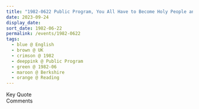 ```yaml
---
title: "1982-0622 Public Program, You All Have to Become Holy People and Attention Becomes Enlightened (Have I Become a Prophet), Reading, Berkshire, UK"
date: 2023-09-24
display_date: 
sort_date: 1982-06-22
permalink: /events/1982-0622
tags:
  - blue @ English
  - brown @ UK
  - crimson @ 1982
  - deeppink @ Public Program
  - green @ 1982-06
  - maroon @ Berkshire
  - orange @ Reading
---
```


<wave-list>
  <list-title color="green" width="75">Key Quote</list-title>
  <list-item color="BlanchedAlmond"  width="200"></list-item>
  <list-item color="Lavender"></list-item>
  <list-item color="BlanchedAlmond"></list-item>
</wave-list>

<br>

<wave-list>
  <list-title color="green" width="75">Comments</list-title>
  <list-item color="BlanchedAlmond"  width="200"></list-item>
  <list-item color="Lavender"></list-item>
  <list-item color="BlanchedAlmond"></list-item>
</wave-list>